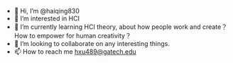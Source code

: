 - 👋 Hi, I’m @haiqing830
- 👀 I’m interested in HCI
- 🌱 I’m currently learning HCI theory, about how people work and create？ How to empower for human creativity？
- 💞️ I’m looking to collaborate on any interesting things.
- 📫 How to reach me hxu489@gatech.edu

<!---
haiqing830/haiqing830 is a ✨ special ✨ repository because its `README.md` (this file) appears on your GitHub profile.
You can click the Preview link to take a look at your changes.
--->
